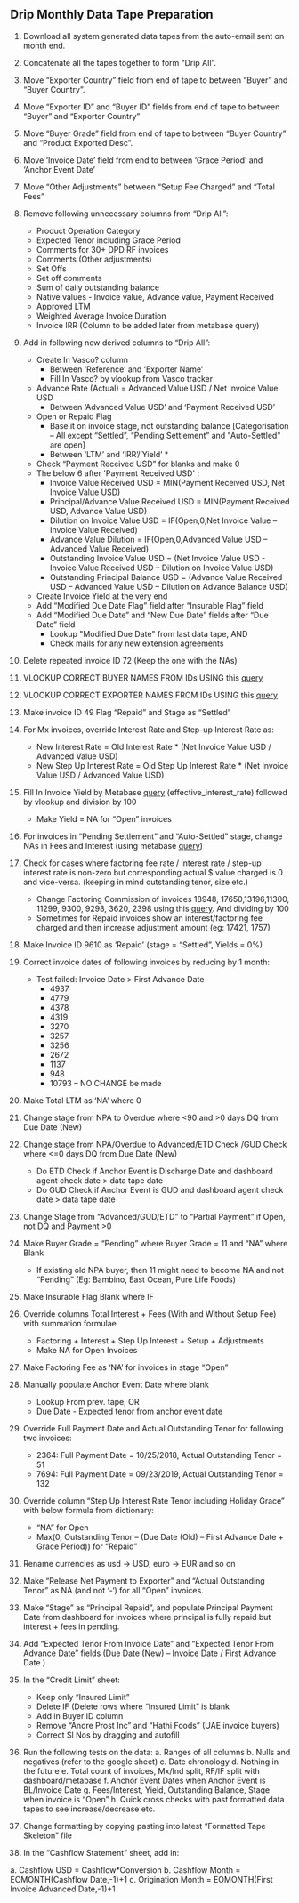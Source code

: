 ## Drip Monthly Data Tape Preparation

1.	Download  all system generated data tapes from the auto-email sent on month end. 
3.	Concatenate all the tapes together to form “Drip All”. 
4.	Move “Exporter Country” field from end of tape to between “Buyer” and “Buyer Country”.
5.	Move “Exporter ID” and “Buyer ID” fields from end of tape to between “Buyer” and “Exporter Country”
6.	Move “Buyer Grade” field from end of tape to between “Buyer Country” and “Product Exported Desc”.
7.	Move ‘Invoice Date’ field from end to between ‘Grace Period’ and ‘Anchor Event Date’
8.	Move “Other Adjustments” between “Setup Fee Charged” and “Total Fees” 
9.	Remove following unnecessary columns from “Drip All”:
	- Product Operation Category
	- Expected Tenor including Grace Period
	- Comments for 30+ DPD RF invoices
	- Comments (Other adjustments)
	- Set Offs
	- Set off comments
	- Sum of daily outstanding balance
	- Native values - Invoice value, Advance value, Payment Received
	- Approved LTM
	- Weighted Average Invoice Duration
	- Invoice IRR (Column to be added later from metabase query)

9.	Add in following new derived columns to “Drip All”:
	- Create In Vasco? column
	  - Between ‘Reference’ and ‘Exporter Name’ 
	  - Fill In Vasco? by vlookup from Vasco tracker
    - Advance Rate (Actual) = Advanced Value USD / Net Invoice Value USD
      - Between ‘Advanced Value USD’ and ‘Payment Received USD’ 
    - Open or Repaid Flag
      - Base it on invoice stage, not outstanding balance [Categorisation – All except “Settled”, “Pending Settlement” and "Auto-Settled" are open]
      - Between ‘LTM’ and ‘IRR’/’Yield’ *
    - Check “Payment Received USD” for blanks and make 0
    - The below 6 after 'Payment Received USD' : 
      - Invoice Value Received USD = MIN(Payment Received USD, Net Invoice Value USD) 
      - Principal/Advance Value Received USD = MIN(Payment Received USD, Advance Value USD) 
      - Dilution on Invoice Value USD = IF(Open,0,Net Invoice Value – Invoice Value Received) 
      - Advance Value Dilution = IF(Open,0,Advanced Value USD – Advanced Value Received)
      - Outstanding Invoice Value USD = (Net Invoice Value USD - Invoice Value Received USD – Dilution on Invoice Value USD) 
      - Outstanding Principal Balance USD = (Advance Value Received USD – Advanced Value USD – Dilution on Advance Balance USD) 
     - Create Invoice Yield at the very end 
     - Add “Modified Due Date Flag” field after “Insurable Flag” field
     - Add “Modified Due Date” and “New Due Date” fields after “Due Date” field
       - Lookup "Modified Due Date" from last data tape, AND
       - Check mails for any new extension agreements

10. Delete repeated invoice ID 72 (Keep the one with the NAs) 
11. VLOOKUP CORRECT BUYER NAMES FROM IDs USING this [query](https://data.dripcapital.com/question/2208) 
12.	VLOOKUP CORRECT EXPORTER NAMES FROM IDs USING this [query](https://data.dripcapital.com/question/1804)
13.	Make invoice ID 49 Flag “Repaid” and Stage as “Settled” 
14.	For Mx invoices, override Interest Rate and Step-up Interest Rate as: 
    - New Interest Rate = Old Interest Rate * (Net Invoice Value USD / Advanced Value USD) 
    - New Step Up Interest Rate = Old Step Up Interest Rate * (Net Invoice Value USD / Advanced Value USD) 

14.	Fill In Invoice Yield by Metabase [query](https://data.dripcapital.com/question/1685) (effective_interest_rate) followed by vlookup and division by 100 
    - Make Yield = NA for “Open” invoices 
15.	For invoices in “Pending Settlement” and “Auto-Settled” stage, change NAs in Fees and Interest (using metabase [query](https://data.dripcapital.com/question/1703)) 
16.	Check for cases where factoring fee rate / interest rate / step-up interest rate is non-zero but corresponding actual $ value charged is 0 and vice-versa. (keeping in mind outstanding tenor, size etc.)
    - Change Factoring Commission of invoices 18948, 17650,13196,11300, 11299, 9300, 9298, 3620, 2398 using this [query](https://data.dripcapital.com/question/1978). And dividing by 100 
    - Sometimes for Repaid invoices show an interest/factoring fee charged and then increase adjustment amount (eg: 17421, 1757) 
17.	Make Invoice ID 9610 as ‘Repaid’ (stage = “Settled”, Yields = 0%) 
18.	Correct invoice dates of following invoices by reducing by 1 month: 
    - Test failed: Invoice Date > First Advance Date
      - 4937
      - 4779
      - 4378
      - 4319
      - 3270
      - 3257
      - 3256
      - 2672
      - 1137
      - 948
      - 10793 – NO CHANGE be made
19.	Make Total LTM as ‘NA’ where 0 
20.	Change stage from NPA to Overdue where <90 and >0 days DQ from Due Date (New)
21.	Change stage from NPA/Overdue to Advanced/ETD Check /GUD Check where <=0 days DQ from Due Date (New)
    - Do ETD Check if Anchor Event is Discharge Date and dashboard agent check date > data tape date
    - Do GUD Check if Anchor Event is GUD and dashboard agent check date > data tape date
22.	Change Stage from “Advanced/GUD/ETD” to “Partial Payment” if Open, not DQ and Payment >0 
23.	Make Buyer Grade = “Pending” where Buyer Grade = 11 and “NA” where Blank 
    - If existing old NPA buyer, then 11 might need to become NA and not “Pending” (Eg: Bambino, East Ocean, Pure Life Foods)  
24.	Make Insurable Flag Blank where IF 
25.	Override columns Total Interest + Fees (With and Without Setup Fee) with summation formulae  
    - Factoring + Interest + Step Up Interest + Setup + Adjustments 
    - Make NA for Open Invoices 
26.	Make Factoring Fee as ‘NA’ for invoices in stage “Open” 
27.	Manually populate Anchor Event Date where blank
    - Lookup From prev. tape, OR
    - Due Date - Expected tenor from anchor event date 
29.	Override Full Payment Date and Actual Outstanding Tenor for following two invoices:
    - 2364: Full Payment Date = 10/25/2018, Actual Outstanding Tenor = 51
    - 7694: Full Payment Date = 09/23/2019, Actual Outstanding Tenor = 132
30.	Override column “Step Up Interest Rate Tenor including Holiday Grace” with below formula from dictionary:
    - “NA” for Open
    - Max(0, Outstanding Tenor – (Due Date (Old) – First Advance Date + Grace Period)) for “Repaid” 
31.	Rename currencies as usd -> USD, euro -> EUR and so on 
32.	Make “Release Net Payment to Exporter” and “Actual Outstanding Tenor” as NA (and not ‘-‘) for all “Open” invoices. 
33.	Make “Stage” as “Principal Repaid”, and populate Principal Payment Date from dashboard for invoices where principal is fully repaid but interest + fees in pending. 
34.	Add “Expected Tenor From Invoice Date” and “Expected Tenor From Advance Date” fields (Due Date (New) – Invoice Date / First Advance Date ) 
35.	In the “Credit Limit” sheet:
    - Keep only “Insured Limit”
    - Delete IF (Delete rows where “Insured Limit” is blank
    - Add in Buyer ID column 
    - Remove “Andre Prost Inc” and “Hathi Foods” (UAE invoice buyers) 
    - Correct Sl Nos by dragging and autofill 

35.	Run the following tests on the data: 
a.	Ranges of all columns
b.	Nulls and negatives (refer to  the google sheet)
c.	Date chronology 
d.	Nothing in the future
e.	Total count of invoices, Mx/Ind split, RF/IF split with dashboard/metabase
f.	Anchor Event Dates when Anchor Event is BL/Invoice Date
g.	Fees/Interest, Yield, Outstanding Balance, Stage when invoice is “Open”
h.	Quick cross checks with past formatted data tapes to see increase/decrease etc. 

36.	Change formatting by copying pasting into latest “Formatted Tape Skeleton” file 

37.	In the “Cashflow Statement” sheet, add in:

a.	Cashflow USD = Cashflow*Conversion
b.	Cashflow Month = EOMONTH(Cashflow Date,-1)+1
c.	Origination Month = EOMONTH(First Invoice Advanced Date,-1)+1






